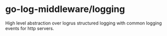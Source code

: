 # go-log-middleware/logging

High level abstraction over logrus structured logging
with common logging events for http servers.
